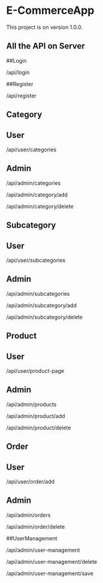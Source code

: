 # E-CommerceApp

This project is on version 1.0.0.

## All the API on Server

##Login

/api/login

##Register

/api/register

## Category
## User

/api/user/categories

## Admin

/api/admin/categories

/api/admin/category/add

/api/admin/category/delete

## Subcategory
## User

/api/user/subcategories

## Admin

/api/admin/subcategories

/api/admin/subcategory/add

/api/admin/subcategory/delete

## Product
## User

/api/user/product-page

## Admin

/api/admin/products

/api/admin/product/add

/api/admin/product/delete

## Order
## User

/api/user/order/add

## Admin

/api/admin/orders

/api/admin/order/delete

##UserManagement

/api/admin/user-management

/api/admin/user-management/delete

/api/admin/user-management/save
